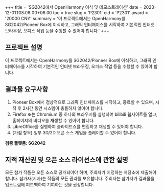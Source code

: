 +++
title = 'SG2042에서 OpenHarmony 이식 및 데모스트레이션'
date = 2023-12-01T08:06:00+08:00
toc = true
slug = 'P2301'
cid = 'P2301'
award = '20000 CNY'
summary = '이 프로젝트에서는 OpenHarmony를 SG2042/Pioneer Box에 이식하고, 그래픽 인터페이스를 시작하여 기본적인 인터넷 브라우징, 오피스 작업 등을 수행할 수 있어야 합니다.'
+++

## 프로젝트 설명

이 프로젝트에서는 OpenHarmony를 SG2042/Pioneer Box에 이식하고, 그래픽 인터페이스를 시작하여 기본적인 인터넷 브라우징, 오피스 작업 등을 수행할 수 있어야 합니다.

## 결과물 요구사항

1. Pioneer Box에서 정상적으로 그래픽 인터페이스를 시작하고, 종료할 수 있으며, 시작 후 2시간 동안 시스템이 충돌하지 않아야 합니다.
2. Firefox 또는 Chromium 중 하나의 브라우저를 실행하여 bilibili 웹사이트를 열고, 홈페이지의 비디오를 재생할 수 있어야 합니다.
3. LibreOffice를 실행하여 슬라이드쇼를 편집하고 재생할 수 있어야 합니다.
4. (가점 항목) 일부 3D/2D 오픈 소스 게임을 플레이할 수 있어야 합니다.

**검증 플랫폼: SG2042**

## 지적 재산권 및 오픈 소스 라이선스에 관한 설명

모든 참가 작품은 오픈 소스로 공개되어야 하며, 주최자가 지정하는 저장소에 제출해야 합니다. 참가자(저자)는 작품의 모든 권리를 보유합니다. 주최자는 참가자가 결과물을 업스트림에 피드백하여 기여하는 것을 권장합니다.